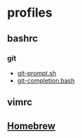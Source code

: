 # profiles


## bashrc

### git
+ [git-prompt.sh](https://github.com/git/git/blob/master/contrib/completion/git-prompt.sh)
+ [git-completion.bash](https://github.com/git/git/blob/master/contrib/completion/git-completion.bash)

## vimrc

## [Homebrew](http://brew.sh)
